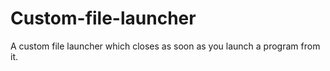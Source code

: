 # Custom-file-launcher

A custom file launcher which closes as soon as you launch a program from it.
